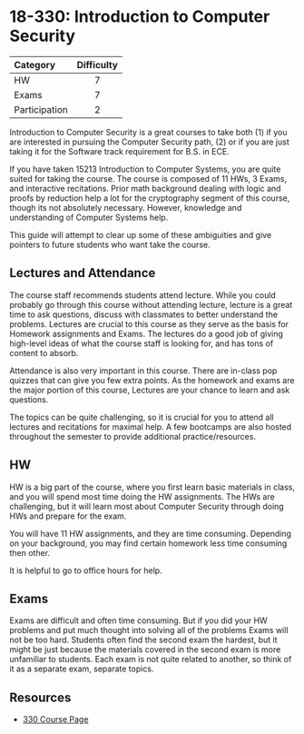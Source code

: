 # 18-330: Introduction to Computer Security

| Category | Difficulty |
|:--       | :-:        |
| HW       | 7          |
| Exams    | 7          |
| Participation | 2     |


Introduction to Computer Security is a great courses to take both (1) if you are interested in pursuing the Computer Security path, (2) or if you are just taking it for the Software track requirement for B.S. in ECE. 

If you have taken 15213 Introduction to Computer Systems, you are quite suited for taking the course. The course is composed of 11 HWs, 3 Exams, and interactive recitations. Prior math background dealing with logic and proofs by reduction help a lot for the cryptography segment of this course, though its not absolutely necessary. However, knowledge and understanding of Computer Systems help.

This guide will attempt to clear up some of these ambiguities and give
pointers to future students who want take the course.

## Lectures and Attendance

The course staff recommends students attend lecture. While you could probably
go through this course without attending lecture, lecture is a great time to ask questions, discuss with classmates to better understand the problems. Lectures are crucial to this course as they serve as the basis for Homework assignments and Exams. The lectures do a good job of giving high-level ideas of what the course staff is looking for, and has tons of content to absorb.

Attendance is also very important in this course. There are in-class pop quizzes that can give you few extra points. As the homework and exams are the major portion of this course, Lectures are your chance to learn and ask questions.

The topics can be quite challenging, so it is crucial for you to attend all lectures and recitations for maximal help. A few bootcamps are also hosted throughout the semester to provide additional practice/resources.

## HW

HW is a big part of the course, where you first learn basic materials in class, and you will spend most time doing the HW assignments. The HWs are challenging, but it will learn most about Computer Security through doing HWs and prepare for the exam. 

You will have 11 HW assignments, and they are time consuming. Depending on your background, you may find certain homework less time consuming then other.

It is helpful to go to office hours for help. 

## Exams

Exams are difficult and often time consuming. But if you did your HW problems and put much thought into solving all of the problems Exams will not be too hard. Students often find the second exam the hardest, but it might be just because the materials covered in the second exam is more unfamiliar to students. Each exam is not quite related to another, so think of it as a separate exam, separate topics.

## Resources

- [330 Course Page](https://www.andrew.cmu.edu/course/18-330/)
